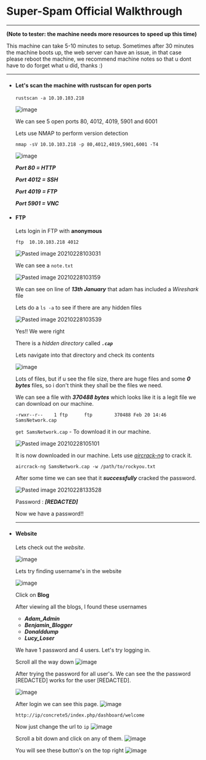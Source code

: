 # Super-Spam Official Walkthrough
 ---
 
 **(Note to tester: the machine needs more resources to speed up this time)**
 
This machine can take 5-10 minutes to setup. Sometimes after 30 minutes the machine boots up, the web server can have an issue, in that case please reboot the machine, we recommend machine notes so that u dont have to do forget what u did, thanks :)

---

 - #### Let's scan the machine with rustscan for open ports
	`rustscan -a 10.10.103.218`

	![image](https://user-images.githubusercontent.com/71016915/114276846-18d60700-9a46-11eb-9b7c-86dcaf901a40.png)
	
	We can see 5 open ports 80, 4012, 4019, 5901 and 6001
	
	Lets use NMAP to perform version detection
	
	`nmap -sV 10.10.103.218 -p 80,4012,4019,5901,6001 -T4`
	
	![image](https://user-images.githubusercontent.com/71016915/114276947-939f2200-9a46-11eb-8074-7940d622ba13.png)


	
	**_Port 80 = HTTP_**
	
	**_Port 4012 = SSH_**
	
	**_Port 4019 = FTP_**
	
	**_Port 5901 = VNC_**
	
- #### FTP
	Lets login in FTP with **anonymous**
	
	`ftp  10.10.103.218 4012`
	
	![Pasted image 20210228103031](https://user-images.githubusercontent.com/71016915/109417999-08b11d80-79ec-11eb-8ce7-0295fc5d493c.png)


	We can see a `note.txt`
	
	![Pasted image 20210228103159](https://user-images.githubusercontent.com/71016915/109418003-0e0e6800-79ec-11eb-9c21-5e58637dc94e.png)

	 
	 We can see on line of ***13th January*** that adam has included a *Wireshark* file
	 
	 Lets do a `ls -a` to see if there are any hidden files
	 
	 ![Pasted image 20210228103539](https://user-images.githubusercontent.com/71016915/109418009-149cdf80-79ec-11eb-9a1b-617a9ada60f3.png)

	 
	 Yes!! We were right
	 
	 There is a *hidden directory* called **_`.cap`_**
	 
	 Lets navigate into that directory and check its contents
	 
	
	 ![image](https://user-images.githubusercontent.com/71016915/114277040-10ca9700-9a47-11eb-838b-9b0c1dfb4441.png)


	 
	 Lots of files, but if u see the file size, there are huge files and some ***0 bytes*** files, so i don't think they shall be the files we need.
	 
	 We can see a file with **_370488 bytes_** which looks like it is a legit file we can download on our machine.
	 
	 `-rwxr--r--    1 ftp      ftp        370488 Feb 20 14:46 SamsNetwork.cap`
	 

	 `get SamsNetwork.cap` - To download it in our machine.
	 
	 ![Pasted image 20210228105101](https://user-images.githubusercontent.com/71016915/109419253-91cb5300-79f2-11eb-8642-79deb0b6f80b.png)

	 
	 It is now downloaded in our machine.
	 Lets use *[aircrack-ng](https://www.aircrack-ng.org/)* to crack it.
	 
	 `aircrack-ng SamsNetwork.cap -w /path/to/rockyou.txt`
	 
	 
	 After some time we can see that it **_successfully_** cracked the password.
	
	 ![Pasted image 20210228133528](https://user-images.githubusercontent.com/71016915/109419250-8d9f3580-79f2-11eb-8732-983ee4e10edb.png)

	 
	 Password : ***[REDACTED]***
	
	 Now we have a password!!
	 
	 
	 ---

- #### Website
	Lets check out the *website*.
	
	![image](https://user-images.githubusercontent.com/71016915/114277108-7585f180-9a47-11eb-9103-7e41a765222f.png)
	
	Lets try finding username's in the website
	
	![image](https://user-images.githubusercontent.com/71016915/114277145-a0704580-9a47-11eb-890a-b21c083056c1.png)

	Click on **Blog**

	After viewing all the blogs, I found these usernames
	 -	***Adam_Admin***
	 -	***Benjamin_Blogger***
	 -	***Donalddump***
	 -	***Lucy_Loser***
	
	We have 1 password and 4 users. Let's try logging in.
	
	Scroll all the way down
	![image](https://user-images.githubusercontent.com/71016915/114277360-7b300700-9a48-11eb-8b73-ab32665477ea.png)


	After trying the password for all user's. We can see the the password [REDACTED] works for the user [REDACTED].	
	
	![image](https://user-images.githubusercontent.com/71016915/114277411-b6323a80-9a48-11eb-8d3b-a9910606d244.png)
	

	After login we can see this page.
	![image](https://user-images.githubusercontent.com/71016915/114277449-dc57da80-9a48-11eb-98f7-bc122325af1d.png)
	
	`http://ip/concrete5/index.php/dashboard/welcome`
	
	Now just change the url to `ip`
	![image](https://user-images.githubusercontent.com/71016915/114277581-5f793080-9a49-11eb-8bc5-dddfab22972b.png)
	
	Scroll a bit down and click on any of them.
	![image](https://user-images.githubusercontent.com/71016915/114277604-6e5fe300-9a49-11eb-882a-9b0874adc965.png)
	
	You will see these button's on the top right
	![image](https://user-images.githubusercontent.com/71016915/114277654-af57f780-9a49-11eb-8c85-25e662bd7125.png)
